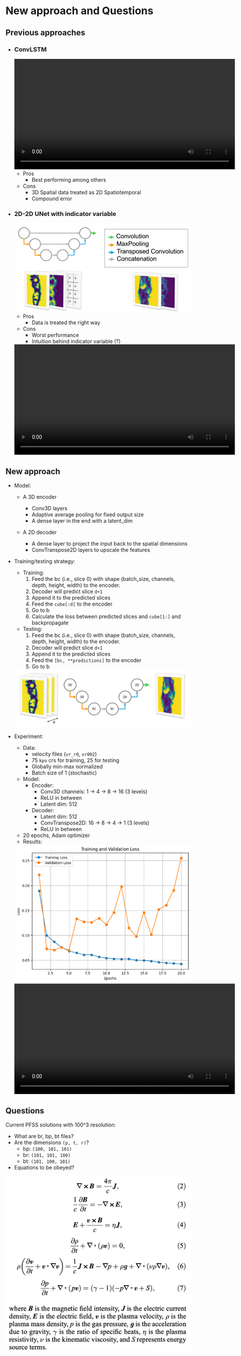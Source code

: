 # New approach and Questions

## Previous approaches

- ### ConvLSTM

    <video controls width="600">
    <source src="resources/week_6/v_psi_web_first_150_cr_1_layer_64_hidden.mp4" type="video/mp4">
    Your browser does not support the video tag.
    </video>
    
    - Pros
        - Best performing among others
    - Cons
        - 3D Spatial data treated as 2D Spatiotemporal
        - Compound error

- ### 2D-2D UNet with indicator variable

    <img src="resources/week_7/unet-approach.jpg">

    - Pros
        - Data is treated the right way
    - Cons
        - Worst performance
        - Intuition behind indicator variable (?)

    <video controls width="600">
    <source src="resources/week_7/unet_v.mp4" type="video/mp4">
    Your browser does not support the video tag.
    </video>
    

## New approach

- Model:
    - A 3D encoder
        - Conv3D layers
        - Adaptive average pooling for fixed output size
        - A dense layer in the end with a latent_dim

    - A 2D decoder
        - A dense layer to project the input back to the spatial dimensions
        - ConvTranspose2D layers to upscale the features

- Training/testing strategy:
    - Training:
        1. Feed the bc (i.e., slice 0) with shape (batch_size, channels, depth, height, width) to the encoder.
        2. Decoder will predict slice `d+1`
        3. Append it to the predicted slices
        4. Feed the `cube[:d]` to the encoder
        5. Go to b
        6. Calculate the loss between predicted slices and `cube[1:]` and backpropagate
    - Testing:
        1. Feed the bc (i.e., slice 0) with shape (batch_size, channels, depth, height, width) to the encoder.
        2. Decoder will predict slice `d+1`
        3. Append it to the predicted slices
        4. Feed the `[bc, **predictions]` to the encoder
        5. Go to b
    
    <img src="resources/week_8/3d-2d.jpg">

- Experiment:
    - Data: 
        - velocity files (`vr_r0`, `vr002`)
        - 75 `kpo` crs for training, 25 for testing
        - Globally min-max normalized
        - Batch size of 1 (stochastic)
    - Model:
        - Encoder:
            - Conv3D channels: 1 -> 4 -> 8 -> 16 (3 levels)
            - ReLU in between
            - Latent dim: 512
        - Decoder:
            - Latent dim: 512
            - ConvTranspose2D: 16 -> 8 -> 4 -> 1 (3 levels)
            - ReLU in between
    - 20 epochs, Adam optimizer
    - Results:
    
    <img src="resources/week_8/loss.png">

    <video controls width="600">
    <source src="resources/week_8/v.mp4" type="video/mp4">
    Your browser does not support the video tag.
    </video>

## Questions

Current PFSS solutions with 100^3 resolution:
- What are br, bp, bt files?
- Are the dimensions `(p, t, r)`?
    - bp: `(100, 101, 101)`
    - br: `(101, 101, 100)`
    - bt: `(101, 100, 101)`
- Equations to be obeyed?
<img src="resources/week_7/laplace_equations.png">